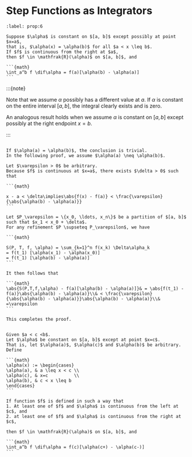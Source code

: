 # Step Functions as Integrators

````{prf:proposition} 
:label: prop:6

Suppose $\alpha$ is constant on $[a, b]$ except possibly at point $x=a$,
that is, $\alpha(x) = \alpha(b)$ for all $a < x \leq b$.
If $f$ is continuous from the right at $a$,
then $f \in \mathfrak{R}(\alpha)$ on $[a, b]$, and

```{math}
\int_a^b f \dif\alpha = f(a)[\alpha(b) - \alpha(a)]
```

````

:::{note}

Note that we assume $\alpha$ possibly has a different value at $a$.
If $\alpha$ is constant on the entire interval $[a, b]$,
the integral clearly exists and is zero.

An analogous result holds
when we assume $\alpha$ is constant on $[a, b]$ except possibly
at the right endpoint $x=b$.

:::

````{prf:proof}

If $\alpha(a) = \alpha(b)$, the conclusion is trivial.
In the following proof, we assume $\alpha(a) \neq \alpha(b)$.

Let $\varepsilon > 0$ be arbitrary.
Because $f$ is continuous at $x=a$, there exists $\delta > 0$ such that

```{math}

x - a < \delta\implies\abs{f(x) - f(a)} < \frac{\varepsilon}{\abs{\alpha(b) - \alpha(a)}}
```

Let $P_\varepsilon = \{x_0, \ldots, x_n\}$ be a partition of $[a, b]$
such that $x_1 < x_0 + \delta$.
For any refinement $P \supseteq P_\varepsilon$, we have

```{math}

S(P, T, f, \alpha) = \sum_{k=1}^n f(x_k) \Delta\alpha_k
= f(t_1) [\alpha(x_1) - \alpha(x_0)]
= f(t_1) [\alpha(b) - \alpha(a)]
```

It then follows that

```{math}
\abs{S(P,T,f,\alpha) - f(a)[\alpha(b) - \alpha(a)]}& = \abs{f(t_1) - f(a)}\abs{\alpha(b) - \alpha(a)}\\& < \frac{\varepsilon}{\abs{\alpha(b) - \alpha(a)}}\abs{\alpha(b) - \alpha(a)}\\& =\varepsilon
```

This completes the proof.

````

````{prf:theorem} 

Given $a < c <b$.
Let $\alpha$ be constant on $[a, b]$ except at point $x=c$.
That is, let $\alpha(a)$, $\alpha(c)$ and $\alpha(b)$ be arbitrary.
Define

```{math}
\alpha(x) := \begin{cases}
\alpha(a), & a \leq x < c \\
\alpha(c), & x=c          \\
\alpha(b), & c < x \leq b
\end{cases}
```

If function $f$ is defined in such a way that
1. At least one of $f$ and $\alpha$ is continuous from the left at $c$, and
2. at least one of $f$ and $\alpha$ is continuous from the right at $c$,

then $f \in \mathfrak{R}(\alpha)$ on $[a, b]$, and

```{math}
\int_a^b f \dif\alpha = f(c)[\alpha(c+) - \alpha(c-)]
```

````